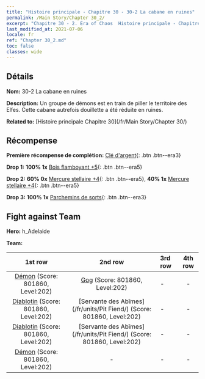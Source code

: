 ```yaml
---
title: "Histoire principale - Chapitre 30 - 30-2 La cabane en ruines"
permalink: /Main Story/Chapter 30_2/
excerpt: "Chapitre 30 - 2. Era of Chaos  Histoire principale - Chapitre 30_2. 30-2 La cabane en ruines"
last_modified_at: 2021-07-06
locale: fr
ref: "Chapter 30_2.md"
toc: false
classes: wide
---
```


## Détails

 **Nom:** 30-2 La cabane en ruines

 **Description:** Un groupe de démons est en train de piller le territoire des Elfes. Cette cabane autrefois douillette a été réduite en ruines.

 **Related to:** [Histoire principale Chapitre 30](/fr/Main Story/Chapter 30/)

## Récompense

 **Première récompense de complétion:** [Clé d'argent](/ItemsFR/con_693/){: .btn .btn--era3}

 **Drop 1:** **100% 1x** [Bois flamboyant +5](/ItemsFR/mat_97/){: .btn .btn--era5}

 **Drop 2:** **60% 0x** [Mercure stellaire +4](/ItemsFR/mat_91/){: .btn .btn--era5}, **40% 1x** [Mercure stellaire +4](/ItemsFR/mat_91/){: .btn .btn--era5}

 **Drop 3:** **100% 1x** [Parchemins de sorts](/ItemsFR/con_694/){: .btn .btn--era3}


## Fight against Team
 **Hero:** h_Adelaide

 **Team:**


  | 1st row | 2nd row | 3rd row | 4th row |
  |:----:|:----:|:----|:----:|
  | [Démon](/fr/units/Demon/) (Score: 801860, Level:202)  | [Gog](/fr/units/Gog/) (Score: 801860, Level:202)  | - | - |
  | [Diablotin](/fr/units/Imp/) (Score: 801860, Level:202)  | [Servante des Abîmes](/fr/units/Pit Fiend/) (Score: 801860, Level:202)  | - | - |
  | [Diablotin](/fr/units/Imp/) (Score: 801860, Level:202)  | [Servante des Abîmes](/fr/units/Pit Fiend/) (Score: 801860, Level:202)  | - | - |
  | [Démon](/fr/units/Demon/) (Score: 801860, Level:202)  | - | - | - |


